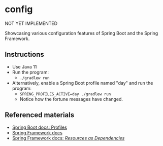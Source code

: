 # config

NOT YET IMPLEMENTED

Showcasing various configuration features of Spring Boot and the Spring Framework.

## Instructions

* Use Java 11
* Run the program:
  * `./gradlew run`
* Alternatively, enable a Spring Boot profile named "day" and run the program:
  * `SPRING_PROFILES_ACTIVE=day ./gradlew run`
  * Notice how the fortune messages have changed.


## Referenced materials

* [Spring Boot docs: Profiles](https://docs.spring.io/spring-boot/docs/current/reference/htmlsingle/#boot-features-profiles)
* [Spring Framework docs](https://docs.spring.io/spring-framework/docs/current/reference/html/)
* [Spring Framework docs: *Resources as Dependencies*](https://docs.spring.io/spring-framework/docs/current/reference/html/core.html#resources-as-dependencies)

